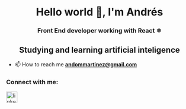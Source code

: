 <h1 align="center">Hello world 👋, I'm Andrés</h1>
<h3 align="center">Front End developer working with React ⚛️</h3>
<h2 align="center">Studying and learning artificial inteligence</h2>

- 📫 How to reach me **andommartinez@gmail.com**

<h3 align="left">Connect with me:</h3>
<p align="left">
  <a href="https://www.linkedin.com/in/andommar" target="_blank" rel="noreferrer">
    <img src="https://upload.wikimedia.org/wikipedia/commons/thumb/c/ca/LinkedIn_logo_initials.png/640px-LinkedIn_logo_initials.png" alt="linkedin" width="30" height="30"/
  </a>
</p>

